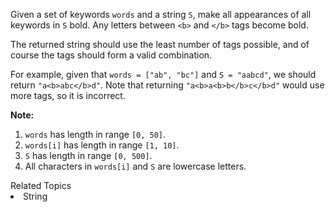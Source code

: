 <p>
Given a set of keywords <code>words</code> and a string <code>S</code>, make all appearances of all keywords in <code>S</code> bold.  Any letters between <code>&lt;b&gt;</code> and <code>&lt;/b&gt;</code> tags become bold.
</p><p>
The returned string should use the least number of tags possible, and of course the tags should form a valid combination.
</p>
<p>
For example, given that <code>words = ["ab", "bc"]</code> and  <code>S = "aabcd"</code>, we should return <code>"a&lt;b&gt;abc&lt;/b&gt;d"</code>.  Note that returning <code>"a&lt;b&gt;a&lt;b&gt;b&lt;/b&gt;c&lt;/b&gt;d"</code> would use more tags, so it is incorrect.
</p>

<p><b>Note:</b><ol>
<li><code>words</code> has length in range <code>[0, 50]</code>.</li>
<li><code>words[i]</code> has length in range <code>[1, 10]</code>.</li>
<li><code>S</code> has length in range <code>[0, 500]</code>.</li>
<li>All characters in <code>words[i]</code> and <code>S</code> are lowercase letters.</li>
</ol></p><div><div>Related Topics</div><div><li>String</li></div></div>